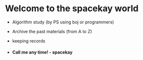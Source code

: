 # Welcome to the spacekay world



* Algorithm study (by PS using boj or programmers)
* Archive the past materials (from A to Z)
* keeping records



* #### Call me any time! - spacekay

